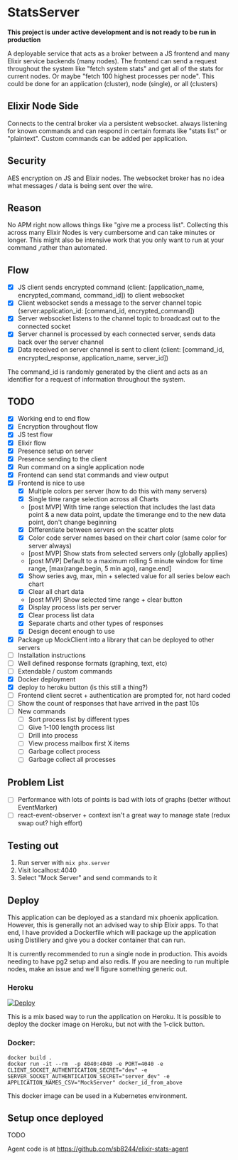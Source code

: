 # StatsServer

**This project is under active development and is not ready to be run in production**

A deployable service that acts as a broker between a JS frontend and many Elixir service backends (many nodes). The frontend can send a request throughout the system like "fetch system stats" and get all of the stats for current nodes. Or maybe "fetch 100 highest processes per node". This could be done for an application (cluster), node (single), or all (clusters)

## Elixir Node Side

Connects to the central broker via a persistent websocket. always listening for known commands and can respond in certain formats like "stats list" or "plaintext". Custom commands can be added per application.

## Security

AES encryption on JS and Elixir nodes. The websocket broker has no idea what messages / data is being sent over the wire.

## Reason

No APM right now allows things like "give me a process list". Collecting this across many Elixir Nodes is very cumbersome and can take minutes or longer. This might also be intensive work that you only want to run at your command ,rather than automated.

## Flow

- [x] JS client sends encrypted command (client: [application_name, encrypted_command, command_id]) to client websocket
- [x] Client websocket sends a message to the server channel topic (server:application_id: [command_id, encrypted_command])
- [x] Server websocket listens to the channel topic to broadcast out to the connected socket
- [x] Server channel is processed by each connected server, sends data back over the server channel
- [x] Data received on server channel is sent to client (client: [command_id, encrypted_response, application_name, server_id])

The command_id is randomly generated by the client and acts as an identifier for a request of information throughout the system.

## TODO

- [x] Working end to end flow
- [x] Encryption throughout flow
- [x] JS test flow
- [x] Elixir flow
- [x] Presence setup on server
- [x] Presence sending to the client
- [x] Run command on a single application node
- [x] Frontend can send stat commands and view output
- [x] Frontend is nice to use
  - [x] Multiple colors per server (how to do this with many servers)
  - [x] Single time range selection across all Charts
  - [post MVP] With time range selection that includes the last data point & a new data point, update the timerange end
        to the new data point, don't change beginning
  - [x] Differentiate between servers on the scatter plots
  - [x] Color code server names based on their chart color (same color for server always)
  - [post MVP] Show stats from selected servers only (globally applies)
  - [post MVP] Default to a maximum rolling 5 minute window for time range, [max(range.begin, 5 min ago), range.end]
  - [x] Show series avg, max, min + selected value for all series below each chart
  - [x] Clear all chart data
  - [post MVP] Show selected time range + clear button
  - [x] Display process lists per server
  - [x] Clear process list data
  - [x] Separate charts and other types of responses
  - [x] Design decent enough to use
- [x] Package up MockClient into a library that can be deployed to other servers
- [ ] Installation instructions
- [ ] Well defined response formats (graphing, text, etc)
- [ ] Extendable / custom commands
- [x] Docker deployment
- [x] deploy to heroku button (is this still a thing?)
- [ ] Frontend client secret + authentication are prompted for, not hard coded
- [ ] Show the count of responses that have arrived in the past 10s
- [ ] New commands
  - [ ] Sort process list by different types
  - [ ] Give 1-100 length process list
  - [ ] Drill into process
  - [ ] View process mailbox first X items
  - [ ] Garbage collect process
  - [ ] Garbage collect all processes

## Problem List

- [ ] Performance with lots of points is bad with lots of graphs (better without EventMarker)
- [ ] react-event-observer + context isn't a great way to manage state (redux swap out? high effort)

## Testing out

1. Run server with `mix phx.server`
2. Visit localhost:4040
3. Select "Mock Server" and send commands to it

## Deploy

This application can be deployed as a standard mix phoenix application. However, this
is generally not an advised way to ship Elixir apps. To that end, I have provided a
Dockerfile which will package up the application using Distillery and give you a
docker container that can run.

It is currently recommended to run a single node in production. This avoids needing
to have pg2 setup and also redis. If you are needing to run multiple nodes, make
an issue and we'll figure something generic out.

### Heroku

[![Deploy](https://www.herokucdn.com/deploy/button.svg)](https://heroku.com/deploy)

This is a mix based way to run the application on Heroku. It is possible to deploy
the docker image on Heroku, but not with the 1-click button.

### Docker:

```
docker build .
docker run -it --rm  -p 4040:4040 -e PORT=4040 -e CLIENT_SOCKET_AUTHENTICATION_SECRET="dev" -e SERVER_SOCKET_AUTHENTICATION_SECRET="server_dev" -e APPLICATION_NAMES_CSV="MockServer" docker_id_from_above
```

This docker image can be used in a Kubernetes environment.

## Setup once deployed

TODO

Agent code is at https://github.com/sb8244/elixir-stats-agent
